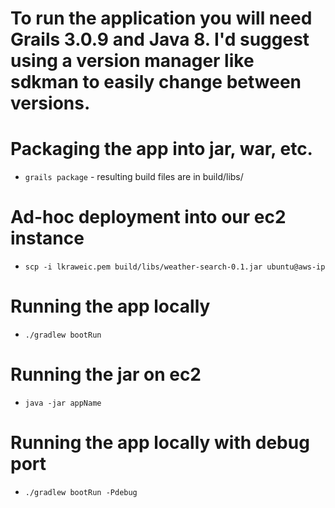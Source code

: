 # To run the application you will need Grails 3.0.9 and Java 8. I'd suggest using a version manager like sdkman to easily change between versions.

# Packaging the app into jar, war, etc.
- ```grails package``` - resulting build files are in build/libs/

# Ad-hoc deployment into our ec2 instance
- ```scp -i lkraweic.pem build/libs/weather-search-0.1.jar ubuntu@aws-ip```

# Running the app locally
- ```./gradlew bootRun```

# Running the jar on ec2
- ```java -jar appName```

# Running the app locally with debug port
- ```./gradlew bootRun -Pdebug```

